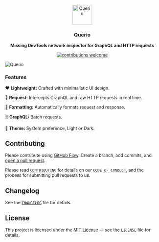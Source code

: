 <div align="center">
  <a href="https://querio.dev">
    <img
      src="https://github.com/enkot/querio/blob/main/public/logo.png?raw=true"
      alt="Querio"
      height="64"
    />
  </a>
  <h3>
    <b>
      Querio
    </b>
  </h3>
  <b>
    Missing DevTools network inspector for GraphQL and HTTP requests
  </b>
  <p>

[![contributions welcome](https://img.shields.io/badge/contributions-welcome-brightgreen?logo=github)](CODE_OF_CONDUCT.md)
</div>

![Querio](https://github.com/enkot/querio/blob/main/public/promo.png?raw=true)


### **Features**

❤️ **Lightweight:** Crafted with minimalistic UI design.

📡 **Request:** Intercepts GraphQL and raw HTTP requests  in real time.

📃 **Formatting:** Automatically formats request and response.

🗄️ **GraphQL:** Batch requests.

🌈 **Theme:** System preference, Light or Dark.


## **Contributing**

Please contribute using [GitHub Flow](https://guides.github.com/introduction/flow). Create a branch, add commits, and [open a pull request](https://github.com/enkot/querio/compare).

Please read [`CONTRIBUTING`](CONTRIBUTING.md) for details on our [`CODE OF CONDUCT`](CODE_OF_CONDUCT.md), and the process for submitting pull requests to us.

## **Changelog**

See the [`CHANGELOG`](CHANGELOG.md) file for details.

## **License**

This project is licensed under the [MIT License](https://opensource.org/licenses/MIT) — see the [`LICENSE`](LICENSE) file for details.

